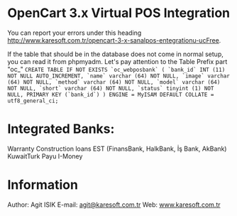 # OpenCart 3.x Virtual POS Integration

You can report your errors under this heading http://www.karesoft.com.tr/opencart-3-x-sanalpos-entegrationu-ucFree.

If the table that should be in the database does not come in normal setup, you can read it from phpmyadm. Let's pay attention to the Table Prefix part "oc_"
``
CREATE TABLE IF NOT EXISTS `oc_webposbank` (
`bank_id` INT (11) NOT NULL AUTO_INCREMENT,
`name` varchar (64) NOT NULL,
`image` varchar (64) NOT NULL,
`method` varchar (64) NOT NULL,
`model` varchar (64) NOT NULL,
`short` varchar (64) NOT NULL,
`status` tinyint (1) NOT NULL,
PRIMARY KEY (`bank_id`)
) ENGINE = MyISAM DEFAULT COLLATE = utf8_general_ci;
``

# Integrated Banks:
Warranty
Construction loans
EST (FinansBank, HalkBank, İş Bank, AkBank)
KuwaitTurk
Payu
I-Money
# Information
Author: Agit ISIK
E-mail: agit@karesoft.com.tr
Web: www.karesoft.com.tr 
